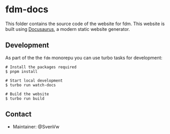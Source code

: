 # fdm-docs

This folder contains the source code of the website for fdm. This website is built using [Docusaurus](https://docusaurus.io/), a modern static website generator.

## Development

As part of the the `fdm` monorepu you can use turbo tasks for development:

```
# Install the packages required
$ pnpm install

# Start local development
$ turbo run watch-docs

# Build the website
$ turbo run build
```

## Contact
* Maintainer: @SvenVw